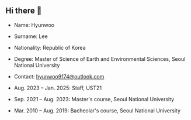 ## Hi there 👋

<!--
**hyunwoolee052/hyunwoolee052** is a ✨ _special_ ✨ repository because its `README.md` (this file) appears on your GitHub profile.

Here are some ideas to get you started:

- 🔭 I’m currently working on ...
- 🌱 I’m currently learning ...
- 👯 I’m looking to collaborate on ...
- 🤔 I’m looking for help with ...
- 💬 Ask me about ...
- 📫 How to reach me: ...
- 😄 Pronouns: ...
- ⚡ Fun fact: ...
-->

- Name: Hyunwoo
- Surname: Lee
- Nationality: Republic of Korea
- Degree: Master of Science of Earth and Environmental Sciences, Seoul National University
- Contact: hyunwoo9174@outlook.com

- Aug. 2023 – Jan. 2025: Staff, UST21
- Sep. 2021 – Aug. 2023: Master's course, Seoul National University
- Mar. 2010 – Aug. 2019: Bacheolar's course, Seoul National University
